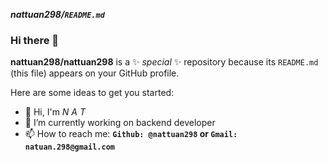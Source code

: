 ***nattuan298/`README.md`***
### Hi there 👋


**nattuan298/nattuan298** is a ✨ _special_ ✨ repository because its `README.md` (this file) appears on your GitHub profile.

Here are some ideas to get you started:
- 👋 Hi, I'm *N A T*
- 🔭 I’m currently working on backend developer
- 📫 How to reach me: **`Github: @nattuan298` or `Gmail: natuan.298@gmail.com `**

